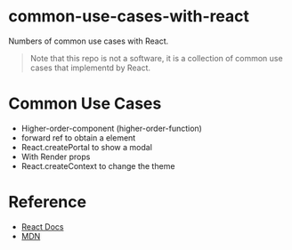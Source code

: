 # common-use-cases-with-react
Numbers of common use cases with React.

> Note that this repo is not a software, it is a collection of common use cases that implementd by React.

# Common Use Cases
* Higher-order-component (higher-order-function)
* forward ref to obtain a element
* React.createPortal to show a modal
* With Render props
* React.createContext to change the theme

# Reference
- [React Docs](https://reactjs.org/)
- [MDN](https://developer.mozilla.org/)